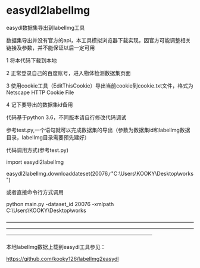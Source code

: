 # easydl2labelImg

easydl数据集导出到labelImg工具

数据集导出并没有官方的api，本工具模拟浏览器下载实现，因官方可能调整相关链接及参数，并不能保证以后一定可用

1 将本代码下载到本地

2 正常登录自己的百度账号，进入物体检测数据集页面

3 使用cookie工具（EditThisCookie）导出当前cookie到cookie.txt文件，格式为 Netscape HTTP Cookie File

4 记下要导出的数据集id备用

代码基于python 3.6，不同版本请自行修改代码调试

参考test.py,一个语句就可以完成数据集的导出（参数为数据集id和labelImg数据目录，labelImg目录需要预先建好）


代码调用方式(参考test.py)

import easydl2labelImg

easydl2labelImg.downloaddateset(20076,r"C:\\Users\\KOOKY\\Desktop\\works")


或者直接命令行方式调用

python main.py -dataset_id 20076 -xmlpath C:\\Users\\KOOKY\\Desktop\\works




————————————————————————————————————————————————————————————————————————————————————————————————————

本地labelImg数据上载到easydl工具参见：

https://github.com/kooky126/labelImg2easydl
